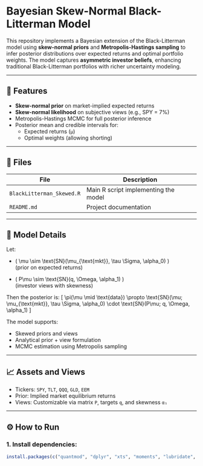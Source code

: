 # Bayesian Skew-Normal Black-Litterman Model

This repository implements a Bayesian extension of the Black-Litterman model using **skew-normal priors** and **Metropolis-Hastings sampling** to infer posterior distributions over expected returns and optimal portfolio weights. The model captures **asymmetric investor beliefs**, enhancing traditional Black-Litterman portfolios with richer uncertainty modeling.

---

## 📌 Features

- **Skew-normal prior** on market-implied expected returns
- **Skew-normal likelihood** on subjective views (e.g., SPY = 7%)
- Metropolis-Hastings MCMC for full posterior inference
- Posterior mean and credible intervals for:
  - Expected returns (`μ`)
  - Optimal weights (allowing shorting)

---

## 📁 Files

| File                      | Description                                         |
|---------------------------|-----------------------------------------------------|
| `BlackLitterman_Skewed.R` | Main R script implementing the model                |
| `README.md`               | Project documentation                               |

---

## 🧠 Model Details

Let:

- \( \mu \sim \text{SN}(\mu_{\text{mkt}}, \tau \Sigma, \alpha_0) \)  
  (prior on expected returns)

- \( P\mu \sim \text{SN}(q, \Omega, \alpha_1) \)  
  (investor views with skewness)

Then the posterior is:
\[
\pi(\mu \mid \text{data}) \propto \text{SN}(\mu; \mu_{\text{mkt}}, \tau \Sigma, \alpha_0) \cdot \text{SN}(P\mu; q, \Omega, \alpha_1)
\]

The model supports:
- Skewed priors and views
- Analytical prior + view formulation
- MCMC estimation using Metropolis sampling

---

## 📈 Assets and Views

- Tickers: `SPY`, `TLT`, `QQQ`, `GLD`, `EEM`
- Prior: Implied market equilibrium returns
- Views: Customizable via matrix `P`, targets `q`, and skewness `α₁`

---

## ⚙️ How to Run

### 1. Install dependencies:
```r
install.packages(c("quantmod", "dplyr", "xts", "moments", "lubridate", "MASS", "sn"))
